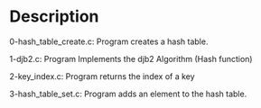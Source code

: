 # Description

0-hash_table_create.c: Program creates a hash table.

1-djb2.c: Program Implements the djb2 Algorithm (Hash function)

2-key_index.c: Program returns the index of a key

3-hash_table_set.c: Program adds an element to the hash table.


